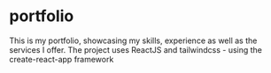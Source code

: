 # portfolio
This is my portfolio, showcasing my skills, experience as well as the services I offer. The project uses ReactJS and tailwindcss - using the create-react-app framework
